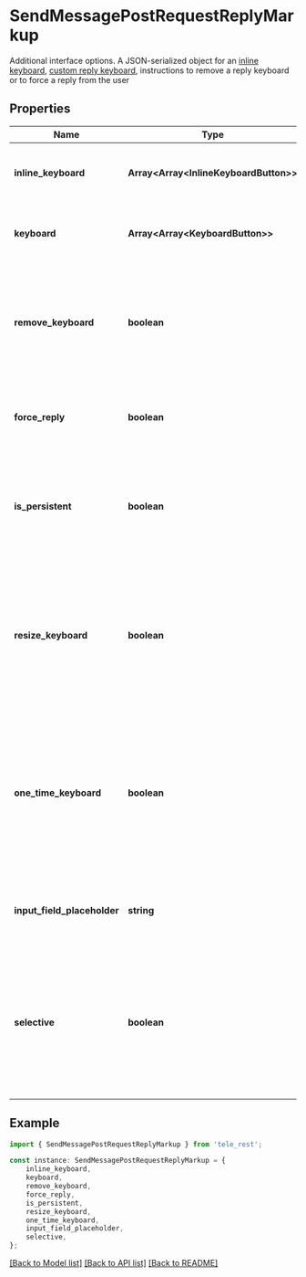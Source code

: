 # SendMessagePostRequestReplyMarkup

Additional interface options. A JSON-serialized object for an [inline keyboard](https://core.telegram.org/bots/features#inline-keyboards), [custom reply keyboard](https://core.telegram.org/bots/features#keyboards), instructions to remove a reply keyboard or to force a reply from the user

## Properties

Name | Type | Description | Notes
------------ | ------------- | ------------- | -------------
**inline_keyboard** | **Array&lt;Array&lt;InlineKeyboardButton&gt;&gt;** | Array of button rows, each represented by an Array of [InlineKeyboardButton](https://core.telegram.org/bots/api/#inlinekeyboardbutton) objects | [default to undefined]
**keyboard** | **Array&lt;Array&lt;KeyboardButton&gt;&gt;** | Array of button rows, each represented by an Array of [KeyboardButton](https://core.telegram.org/bots/api/#keyboardbutton) objects | [default to undefined]
**remove_keyboard** | **boolean** | Requests clients to remove the custom keyboard (user will not be able to summon this keyboard; if you want to hide the keyboard from sight but keep it accessible, use *one\\_time\\_keyboard* in [ReplyKeyboardMarkup](https://core.telegram.org/bots/api/#replykeyboardmarkup)) | [default to true]
**force_reply** | **boolean** | Shows reply interface to the user, as if they manually selected the bot\&#39;s message and tapped \&#39;Reply\&#39; | [default to true]
**is_persistent** | **boolean** | *Optional*. Requests clients to always show the keyboard when the regular keyboard is hidden. Defaults to *false*, in which case the custom keyboard can be hidden and opened with a keyboard icon. | [optional] [default to false]
**resize_keyboard** | **boolean** | *Optional*. Requests clients to resize the keyboard vertically for optimal fit (e.g., make the keyboard smaller if there are just two rows of buttons). Defaults to *false*, in which case the custom keyboard is always of the same height as the app\&#39;s standard keyboard. | [optional] [default to false]
**one_time_keyboard** | **boolean** | *Optional*. Requests clients to hide the keyboard as soon as it\&#39;s been used. The keyboard will still be available, but clients will automatically display the usual letter-keyboard in the chat - the user can press a special button in the input field to see the custom keyboard again. Defaults to *false*. | [optional] [default to false]
**input_field_placeholder** | **string** | *Optional*. The placeholder to be shown in the input field when the reply is active; 1-64 characters | [optional] [default to undefined]
**selective** | **boolean** | *Optional*. Use this parameter if you want to force reply from specific users only. Targets: 1) users that are @mentioned in the *text* of the [Message](https://core.telegram.org/bots/api/#message) object; 2) if the bot\&#39;s message is a reply to a message in the same chat and forum topic, sender of the original message. | [optional] [default to undefined]

## Example

```typescript
import { SendMessagePostRequestReplyMarkup } from 'tele_rest';

const instance: SendMessagePostRequestReplyMarkup = {
    inline_keyboard,
    keyboard,
    remove_keyboard,
    force_reply,
    is_persistent,
    resize_keyboard,
    one_time_keyboard,
    input_field_placeholder,
    selective,
};
```

[[Back to Model list]](../README.md#documentation-for-models) [[Back to API list]](../README.md#documentation-for-api-endpoints) [[Back to README]](../README.md)
